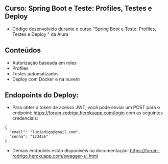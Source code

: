 ## Curso: Spring Boot e Teste: Profiles, Testes e Deploy 
- Código desenvolvido durante o curso "Spring Boot e Teste: Profiles, Testes e Deploy " da Alura
## Conteúdos
- Autorização baseada em roles	 
- Profiles
- Testes automatizados
- Deploy com Docker e na nuvem
## Endopoints do Deploy:
- Para obter o token de acesso JWT, você pode enviar um POST para o endpoint: https://forum-rodrigo.herokuapp.com/login com as seguintes credenciais: 
```
{
  "email": "luciodigo@gmail.com",
  "senha": "123456"
}
```
- Demais endpoints estão disponíveis na documentação: https://forum-rodrigo.herokuapp.com/swagger-ui.html
